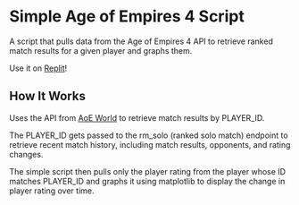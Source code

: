 # Simple Age of Empires 4 Script

A script that pulls data from the Age of Empires 4 API to retrieve ranked match results for a given player and graphs them.

Use it on [Replit](https://replit.com/@wearesilence/aoescript)!

## How It Works

Uses the API from [AoE World](htps://aoeworld.com) to retrieve match results by PLAYER_ID.

The PLAYER_ID gets passed to the rm_solo (ranked solo match) endpoint to retrieve recent match history, including match results, opponents, and rating changes.

The simple script then pulls only the player rating from the player whose ID matches PLAYER_ID and graphs it using matplotlib to display the change in player rating over time.
